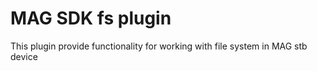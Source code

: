 MAG SDK fs plugin
===============

This plugin provide functionality for working with file system in MAG stb device
